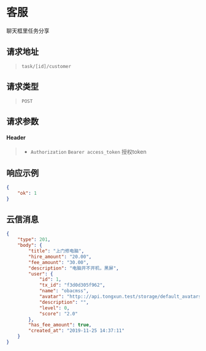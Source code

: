 # 客服

聊天框里任务分享

## 请求地址

> `task/[id]/customer`

## 请求类型

> `POST`

## 请求参数

#### Header

> - `Authorization` `Bearer access_token` 授权token

## 响应示例

```json
{
    "ok": 1
}
```

## 云信消息

```json
{
    "type": 201,
    "body": {
        "title": "上门修电脑",
        "hire_amount": "20.00",
        "fee_amount": "30.00",
        "description": "电脑开不开机，黑屏",
        "user": {
            "id": 1,
            "tx_id": "f3d0d305f962",
            "name": "obacmss",
            "avatar": "http:://api.tongxun.test/storage/default_avatars/pic_020.jpg",
            "description": "",
            "level": 0,
            "score": "2.0"
        },
        "has_fee_amount": true,
        "created_at": "2019-11-25 14:37:11"
    }
}
```
